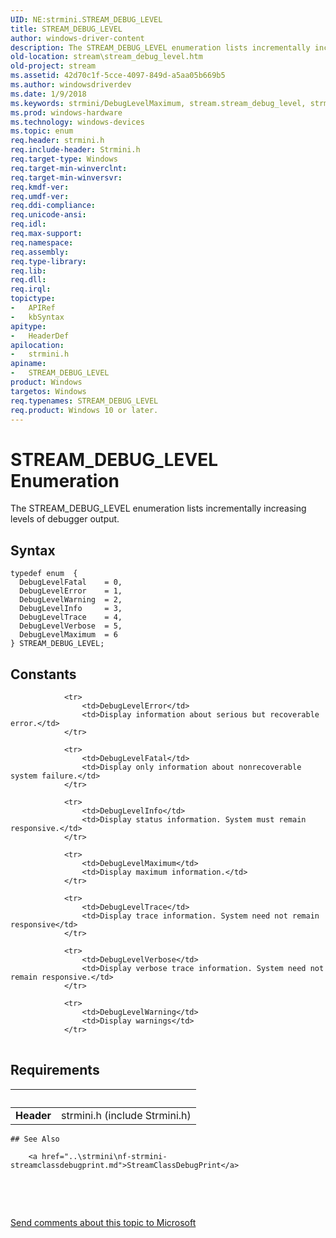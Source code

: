 ```yaml
---
UID: NE:strmini.STREAM_DEBUG_LEVEL
title: STREAM_DEBUG_LEVEL
author: windows-driver-content
description: The STREAM_DEBUG_LEVEL enumeration lists incrementally increasing levels of debugger output.
old-location: stream\stream_debug_level.htm
old-project: stream
ms.assetid: 42d70c1f-5cce-4097-849d-a5aa05b669b5
ms.author: windowsdriverdev
ms.date: 1/9/2018
ms.keywords: strmini/DebugLevelMaximum, stream.stream_debug_level, strmini/DebugLevelTrace, strmini/DebugLevelWarning, STREAM_DEBUG_LEVEL enumeration [Streaming Media Devices], DebugLevelWarning, strmini/DebugLevelInfo, strmini/DebugLevelVerbose, DebugLevelTrace, DebugLevelError, DebugLevelFatal, DebugLevelMaximum, strmini/DebugLevelError, ks-struct_9820cc1d-0d8b-43a8-b1a2-bca3f8a23d22.xml, strmini/DebugLevelFatal, DebugLevelInfo, STREAM_DEBUG_LEVEL, DebugLevelVerbose, strmini/STREAM_DEBUG_LEVEL
ms.prod: windows-hardware
ms.technology: windows-devices
ms.topic: enum
req.header: strmini.h
req.include-header: Strmini.h
req.target-type: Windows
req.target-min-winverclnt: 
req.target-min-winversvr: 
req.kmdf-ver: 
req.umdf-ver: 
req.ddi-compliance: 
req.unicode-ansi: 
req.idl: 
req.max-support: 
req.namespace: 
req.assembly: 
req.type-library: 
req.lib: 
req.dll: 
req.irql: 
topictype:
-	APIRef
-	kbSyntax
apitype:
-	HeaderDef
apilocation:
-	strmini.h
apiname:
-	STREAM_DEBUG_LEVEL
product: Windows
targetos: Windows
req.typenames: STREAM_DEBUG_LEVEL
req.product: Windows 10 or later.
---
```


# STREAM_DEBUG_LEVEL Enumeration
The STREAM_DEBUG_LEVEL enumeration lists incrementally increasing levels of debugger output.

## Syntax
````
typedef enum  { 
  DebugLevelFatal    = 0,
  DebugLevelError    = 1,
  DebugLevelWarning  = 2,
  DebugLevelInfo     = 3,
  DebugLevelTrace    = 4,
  DebugLevelVerbose  = 5,
  DebugLevelMaximum  = 6
} STREAM_DEBUG_LEVEL;
````

## Constants

<table>
            
                <tr>
                    <td>DebugLevelError</td>
                    <td>Display information about serious but recoverable error.</td>
                </tr>
            
                <tr>
                    <td>DebugLevelFatal</td>
                    <td>Display only information about nonrecoverable system failure.</td>
                </tr>
            
                <tr>
                    <td>DebugLevelInfo</td>
                    <td>Display status information. System must remain responsive.</td>
                </tr>
            
                <tr>
                    <td>DebugLevelMaximum</td>
                    <td>Display maximum information.</td>
                </tr>
            
                <tr>
                    <td>DebugLevelTrace</td>
                    <td>Display trace information. System need not remain responsive</td>
                </tr>
            
                <tr>
                    <td>DebugLevelVerbose</td>
                    <td>Display verbose trace information. System need not remain responsive.</td>
                </tr>
            
                <tr>
                    <td>DebugLevelWarning</td>
                    <td>Display warnings</td>
                </tr>
</table>


## Requirements
| &nbsp; | &nbsp; |
| ---- |:---- |
| **Header** | strmini.h (include Strmini.h) |

    ## See Also

        <a href="..\strmini\nf-strmini-streamclassdebugprint.md">StreamClassDebugPrint</a>

 

 

<a href="mailto:wsddocfb@microsoft.com?subject=Documentation%20feedback [stream\stream]:%20STREAM_DEBUG_LEVEL enumeration%20 RELEASE:%20(1/9/2018)&amp;body=%0A%0APRIVACY STATEMENT%0A%0AWe use your feedback to improve the documentation. We don't use your email address for any other purpose, and we'll remove your email address from our system after the issue that you're reporting is fixed. While we're working to fix this issue, we might send you an email message to ask for more info. Later, we might also send you an email message to let you know that we've addressed your feedback.%0A%0AFor more info about Microsoft's privacy policy, see http://privacy.microsoft.com/en-us/default.aspx." title="Send comments about this topic to Microsoft">Send comments about this topic to Microsoft</a>